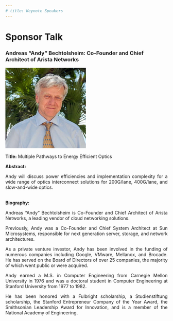 ```yaml
---
# title: Keynote Speakers
---
```

# Sponsor Talk

### Andreas “Andy” Bechtolsheim: Co-Founder and Chief Architect of Arista Networks

<img src="/assets/img/arista-andy.jpg">

**Title:** Multiple Pathways to Energy Efficient Optics

**Abstract:** 
<div style="text-align: justify; text-indent: 0em;">
Andy will discuss power efficiencies and implementation complexity for a wide range
of optics interconnect solutions for 200G/lane, 400G/lane, and slow-and-wide optics.

</div>
<br>

**Biography:** 
<div style="text-align: justify; text-indent: 0em;">
Andreas “Andy” Bechtolsheim is Co-Founder and Chief Architect of Arista Networks, a leading vendor of cloud networking solutions.

Previously, Andy was a Co-Founder and Chief System Architect at Sun Microsystems, responsible for next generation server, storage, and network architectures.

As a private venture investor, Andy has been involved in the funding of numerous companies including Google, VMware, Mellanox, and Brocade. He has served on the Board of Directors of over 25 companies, the majority of which went public or were acquired.

Andy earned a M.S. in Computer Engineering from Carnegie Mellon University in 1976 and was a doctoral student in Computer Engineering at Stanford University from 1977 to 1982.

He has been honored with a Fulbright scholarship, a Studienstiftung scholarship, the Stanford Entrepreneur Company of the Year Award, the Smithsonian Leadership Award for Innovation, and is a member of the National Academy of Engineering.
</div>
